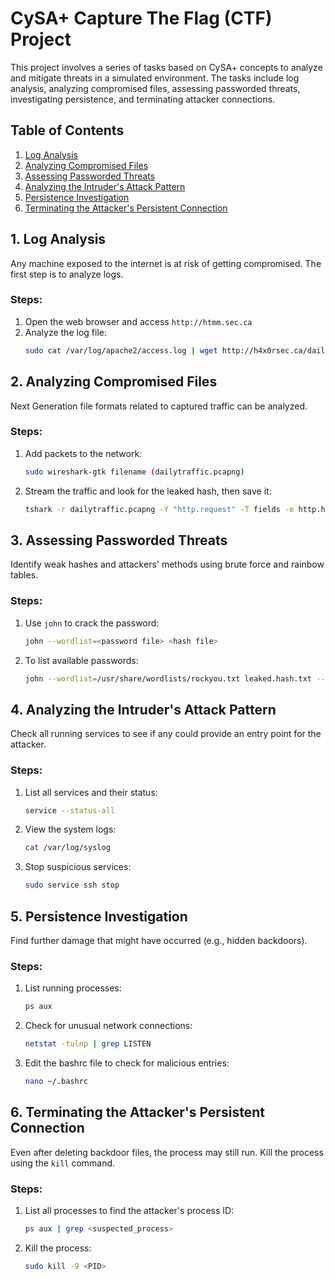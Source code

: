 # CySA+ Capture The Flag (CTF) Project 

This project involves a series of tasks based on CySA+ concepts to analyze and mitigate threats in a simulated environment. The tasks include log analysis, analyzing compromised files, assessing passworded threats, investigating persistence, and terminating attacker connections.

## Table of Contents
1. [Log Analysis](#log-analysis)
2. [Analyzing Compromised Files](#analyzing-compromised-files)
3. [Assessing Passworded Threats](#assessing-passworded-threats)
4. [Analyzing the Intruder's Attack Pattern](#analyzing-the-intruders-attack-pattern)
5. [Persistence Investigation](#persistence-investigation)
6. [Terminating the Attacker's Persistent Connection](#terminating-the-attackers-persistent-connection)

## 1. Log Analysis
Any machine exposed to the internet is at risk of getting compromised. The first step is to analyze logs.

### Steps:
1. Open the web browser and access `http://htmm.sec.ca`
2. Analyze the log file:
    ```sh
    sudo cat /var/log/apache2/access.log | wget http://h4x0rsec.ca/dailytraffic.pcapng
    ```

## 2. Analyzing Compromised Files
Next Generation file formats related to captured traffic can be analyzed.

### Steps:
1. Add packets to the network:
    ```sh
    sudo wireshark-gtk filename (dailytraffic.pcapng)
    ```
2. Stream the traffic and look for the leaked hash, then save it:
    ```sh
    tshark -r dailytraffic.pcapng -Y "http.request" -T fields -e http.host -e http.request.uri
    ```

## 3. Assessing Passworded Threats
Identify weak hashes and attackers' methods using brute force and rainbow tables.

### Steps:
1. Use `john` to crack the password:
    ```sh
    john --wordlist=<password file> <hash file>
    ```
2. To list available passwords:
    ```sh
    john --wordlist=/usr/share/wordlists/rockyou.txt leaked.hash.txt --show
    ```

## 4. Analyzing the Intruder's Attack Pattern
Check all running services to see if any could provide an entry point for the attacker.

### Steps:
1. List all services and their status:
    ```sh
    service --status-all
    ```
2. View the system logs:
    ```sh
    cat /var/log/syslog
    ```
3. Stop suspicious services:
    ```sh
    sudo service ssh stop
    ```

## 5. Persistence Investigation
Find further damage that might have occurred (e.g., hidden backdoors).

### Steps:
1. List running processes:
    ```sh
    ps aux
    ```
2. Check for unusual network connections:
    ```sh
    netstat -tulnp | grep LISTEN
    ```
3. Edit the bashrc file to check for malicious entries:
    ```sh
    nano ~/.bashrc
    ```

## 6. Terminating the Attacker's Persistent Connection
Even after deleting backdoor files, the process may still run. Kill the process using the `kill` command.

### Steps:
1. List all processes to find the attacker's process ID:
    ```sh
    ps aux | grep <suspected_process>
    ```
2. Kill the process:
    ```sh
    sudo kill -9 <PID>
    ```
